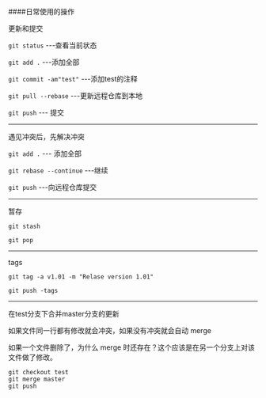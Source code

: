 ####日常使用的操作

 更新和提交

`git status` ---查看当前状态

`git add .` ---添加全部

`git commit -am"test"` ---添加test的注释

`git pull --rebase` ---更新远程仓库到本地

`git push` --- 提交

---

遇见冲突后，先解决冲突

`git add .` --- 添加全部

`git rebase --continue` ---继续

`git push` ---向远程仓库提交

---

暂存

`git stash`

`git pop`

---

tags

`git tag -a v1.01 -m "Relase version 1.01"`

`git push -tags`

---

在test分支下合并master分支的更新

如果文件同一行都有修改就会冲突，如果没有冲突就会自动 merge 

如果一个文件删除了，为什么 merge 时还存在？这个应该是在另一个分支上对该文件做了修改。

```
git checkout test
git merge master
git push 
```
